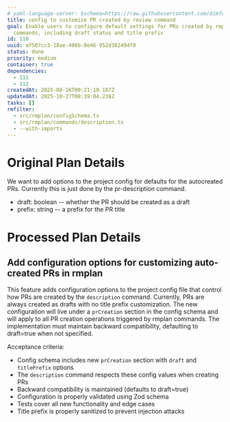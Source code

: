 ```yaml
---
# yaml-language-server: $schema=https://raw.githubusercontent.com/dimfeld/llmutils/main/schema/rmplan-plan-schema.json
title: config to customize PR created by review command
goal: Enable users to configure default settings for PRs created by rmplan
  commands, including draft status and title prefix
id: 110
uuid: af507cc3-18ae-496b-8e46-952d382494f0
status: done
priority: medium
container: true
dependencies:
  - 111
  - 112
createdAt: 2025-08-16T00:21:10.187Z
updatedAt: 2025-10-27T08:39:04.238Z
tasks: []
rmfilter:
  - src/rmplan/configSchema.ts
  - src/rmplan/commands/description.ts
  - --with-imports
---
```


# Original Plan Details

We want to add options to the project config for defaults for the autocreated PRs. Currently this is just done by the
pr-description command.

- draft: boolean -- whether the PR should be created as a draft
- prefix: string -- a prefix for the PR title

# Processed Plan Details

## Add configuration options for customizing auto-created PRs in rmplan

This feature adds configuration options to the project config file that control how PRs are created by the `description` command. Currently, PRs are always created as drafts with no title prefix customization. The new configuration will live under a `prCreation` section in the config schema and will apply to all PR creation operations triggered by rmplan commands. The implementation must maintain backward compatibility, defaulting to draft=true when not specified.

Acceptance criteria:
- Config schema includes new `prCreation` section with `draft` and `titlePrefix` options
- The `description` command respects these config values when creating PRs
- Backward compatibility is maintained (defaults to draft=true)
- Configuration is properly validated using Zod schema
- Tests cover all new functionality and edge cases
- Title prefix is properly sanitized to prevent injection attacks
